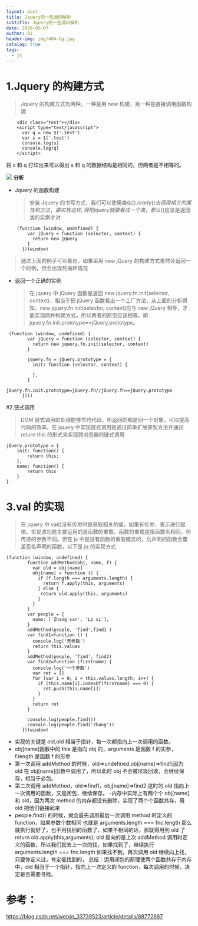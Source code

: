 ```yaml
---
layout: post
title: Jquery的一些源码解析
subtitle: Jquery的一些源码解析
date: 2020-05-07
author: Qi
header-img: img/404-bg.jpg
catalog: true
tags:
  - js
---
```


# 1.Jquery 的构建方式

> Jquery 的构建方式有两种，一种是用 new 构建，另一种是直接调用函数构建

```
    <div class="test"></div>
    <script type="text/javascript">
      var q = new $('.test')
      var s = $('.test')
      console.log(s)
      console.log(q)
    </script>
```

将 s 和 q 打印出来可以得出 s 和 q 的数据结构是相同的，但两者是不相等的。

![](https://user-gold-cdn.xitu.io/2020/5/7/171ed23902070438?w=806&h=418&f=png&s=42523)
**分析**

- Jquery 的函数构建
  > 安装 Jquery 的书写方式，我们可以使用类似$().ready()去调用相关的属性和方法，要实现这样,得把jquery就要看成一个类，那么$()应该是返回类的实例才对

```
    (function (window, undefined) {
        var jQuery = function (selector, context) {
          return new jQuery
        }
      })(window)
```

> 通过上面的例子可以看出，如果采用 new jQuery 的构建方式虽然会返回一个时例，但会出现死循环情况

- 返回一个正确的实例
  > 在 jquery 中 jQuery 函数是返回 new jquery.fn.init(selector, context)，相当于把 jQuery 函数看出一个工厂方法，从上面的分析得知，new jquery.fn.init(selector, context)应与 new jQuery 相等，才能实现两种构建方式，所以两者的原型应该相等，即 jquery.fn.init.prototype==jQuery.prototype。

```
 (function (window, undefined) {
        var jQuery = function (selector, context) {
          return new jquery.fn.init(selector, context)
        }

        jquery.fn = jQuery.prototype = {
          init: function (selector, context) {

          },
        }
        jQuery.fn.init.prototype=jQuery.fn//jQuery.fn==jQuery.prototype
      })()
```

#2.链式调用

> DOM 链式调用的处理能够节约代码，所返回的都是同一个对象，可以提高代码的效率。在 jquery 中实现链式调用是通过简单扩展原型方法并通过 return this 的形式来实现跨浏览器的链式调用

```
jQuery.prototype = {
    init: function() {
        return this;
    },
    name: function() {
        return this
    }
}
```

# 3.val 的实现

> 在 jquery 中 val()没有传参时是获取相关的值，如果有传参，表示进行赋值。实现该功能主要运用的是函数的重载。函数的重载是指函数名相同，但传递的参数不同。但在 js 中是没有函数的重载概念的，后声明的函数会覆盖签名声明的函数，以下是 jq 的实现方式

```
(function (window, undefined) {
        function addMethod(obj, name, f) {
          var old = obj[name]
          obj[name] = function () {
            if (f.length === arguments.length) {
              return f.apply(this, arguments)
            } else {
             return old.apply(this, arguments)
            }
          }
        }
        var people = {
          name: ['Zhang san', 'Li si'],
        }
        addMethod(people, 'find',find1 )
        var find1=function () {
          console.log('无参数')
          return this.values
        }
        addMethod(people, 'find', find2)
        var find2=function (firstname) {
          console.log('一个参数')
          var ret = []
          for (var i = 0; i < this.values.length; i++) {
            if (this.name[i].indexOf(firstname) === 0) {
              ret.push(this.name[i])
            }
          }
          return ret
        }

        console.log(people.find())
        console.log(people.find('Zhang'))
      })(window)
```

- 实现的关键是 old,old 相当于指针，每一次都指向上一次调用的函数。
- obj[name]函数中的 this 是指向 obj 的，arguments 是函数 f 的实参，f.length 是函数 f 的形参
- 第一次调用 addMethod 的时候，old=>undefined,obj[name]=>find1;因为 old 在 obj[name]函数中调用了，所以此时 obj 不会被垃圾回收，会继续保存，相当于必包。
- 第二次调用 addMethod，old=>find1，obj[name]=>find2.这时的 old 指向上一次调用的函数，又是闭包，继续保存。 -内存中实际上有两个个 obj[name]和 old，因为两次 method 的内存都没有删除，实现了两个个函数共存，用 old 把他们链接起来
- people.find() 的时候，就会最先调用最后一次调用 method 时定义的 function，如果参数个数相同 也就是 arguments.length === fnc.length 那么就执行就好了，也不用找别的函数了，如果不相同的话，那就得用到 old 了 return old.apply(this,arguments); old 指向的是上次 addMethod 调用时定义的函数，所以我们就去上一次的找，如果找到了，继续执行 arguments.length === fnc.length 如果找不到，再次调用 old 继续向上找，只要你定义过，肯定能找到的，
  总结：运用闭包的原理使两个函数共存于内存中，old 相当于一个指针，指向上一次定义的 function，每次调用的时候，决定是否需要寻找。

# 参考：

https://blog.csdn.net/weixin_33739523/article/details/88772887
